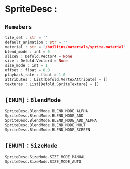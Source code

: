 
# SpriteDesc : 
## ```Memebers```    
```rust
tile_set : str = ''  
default_animation : str = ''  
material : str = '/builtins/materials/sprite.material'  
blend_mode : int = 0  
slice9 : Defold.Vector4 = None  
size : Defold.Vector4 = None  
size_mode : int = 1  
offset : float = 0.0  
playback_rate : float = 1.0  
attributes : List[Defold.VertexAttribute] = []  
textures : List[Defold.SpriteTexture] = []  
```

## ``[ENUM]`` : `BlendMode`    
```python
SpriteDesc.BlendMode.BLEND_MODE_ALPHA
SpriteDesc.BlendMode.BLEND_MODE_ADD
SpriteDesc.BlendMode.BLEND_MODE_ADD_ALPHA
SpriteDesc.BlendMode.BLEND_MODE_MULT
SpriteDesc.BlendMode.BLEND_MODE_SCREEN
```
## ``[ENUM]`` : `SizeMode`    
```python
SpriteDesc.SizeMode.SIZE_MODE_MANUAL
SpriteDesc.SizeMode.SIZE_MODE_AUTO
```

